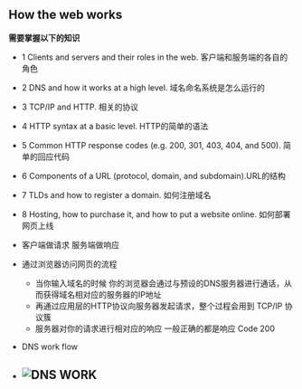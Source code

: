 ## How the web works

**需要掌握以下的知识**

- 1 Clients and servers and their roles in the web. 客户端和服务端的各自的角色
- 2 DNS and how it works at a high level. 域名命名系统是怎么运行的
- 3 TCP/IP and HTTP. 相关的协议
- 4 HTTP syntax at a basic level. HTTP的简单的语法
- 5 Common HTTP response codes (e.g. 200, 301, 403, 404, and 500). 简单的回应代码
- 6 Components of a URL (protocol, domain, and subdomain).URL的结构
- 7 TLDs and how to register a domain. 如何注册域名
- 8 Hosting, how to purchase it, and how to put a website online. 如何部署网页上线

- 客户端做请求 服务端做响应
- 通过浏览器访问网页的流程
  - 当你输入域名的时候 你的浏览器会通过与预设的DNS服务器进行通话，从而获得域名相对应的服务器的IP地址
  - 再通过应用层的HTTP协议向服务器发起请求，整个过程会用到 TCP/IP 协议簇
  - 服务器对你的请求进行相对应的响应 一般正确的都是响应 Code  200
- DNS work flow
- ![DNS WORK](https://cdn-media-1.freecodecamp.org/images/0*sbTvDcrA3cKVJucF.gif)
  - 

